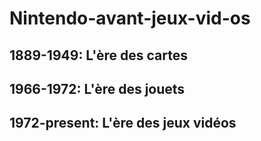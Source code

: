 # Nintendo-avant-jeux-vid-os

## 1889-1949: L'ère des cartes

## 1966-1972: L'ère des jouets

## 1972-present: L'ère des jeux vidéos
